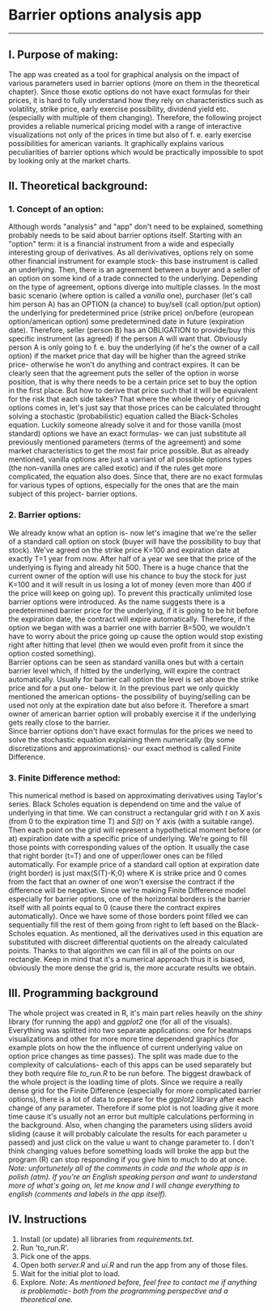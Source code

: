 # Barrier options analysis app


---
## I. Purpose of making:
The app was created as a tool for graphical analysis on the impact of various parameters used in barrier options (more on them in the theoretical chapter). Since those exotic options do not have exact formulas for their prices, it is hard to fully understand how they rely on characteristics such as volatility, strike price, early exercise possibility, dividend yield etc. (especially with multiple of them changing). Therefore, the following project provides a reliable numerical pricing model with a range of interactive visualizations not only of the prices in time but also of f. e. early exercise possibilities for american variants. It graphically explains various peculiarities of barrier options which would be practically impossible to spot by looking only at the market charts.
## II. Theoretical background:
### 1. Concept of an option:
Although words "analysis" and "app" don't need to be explained, something probably needs to be said about barrier options itself. Starting with an "option" term: it is a financial instrument from a wide and especially interesting group of derivatives. As all derivivatives, options rely on some other financial instrument for example stock- this base instrument is called an underlying. Then, there is an agreement between a buyer and a seller of an option on some kind of a trade connected to the underlying. Depending on the type of agreement, options diverge into multiple classes. In the most basic scenario (where option is called a *vanilla* one), purchaser (let's call him person A) has an OPTION (a chance) to buy/sell (call option/put option) the underlying for predetermined price (strike price) on/before (european option/american option) some predetermined date in future (expiration date). Therefore, seller (person B) has an OBLIGATION to provide/buy this specific instrument (as agreed) if the person A will want that. Obviously person A is only going to f. e. buy the underlying (if he's the owner of a call option) if the market price that day will be higher than the agreed strike price- otherwise he won't do anything and contract expires. It can be clearly seen that the agreement puts the seller of the option in worse position, that is why there needs to be a certain price set to buy the option in the first place. But how to derive that price such that it will be equivalent for the risk that each side takes? That where the whole theory of pricing options comes in, let's just say that those prices can be calculated throught solving a stochastic (probabilistic) equation called the Black-Scholes equation. Luckily someone already solve it and for those vanilla (most standard) options we have an exact formulas- we can just substitute all previously mentioned parameters (terms of the agreement) and some market characteristics to get the most fair price possible. But as already mentioned, vanilla options are just a varriant of all possible options types (the non-vanilla ones are called exotic) and if the rules get more complicated, the equation also does. Since that, there are no exact formulas for various types of options, especially for the ones that are the main subject of this project- barrier options.
### 2. Barrier options:
We already know what an option is- now let's imagine that we're the seller of a standard call option on stock (buyer will have the possibility to buy that stock). We've agreed on the strike price K=100 and expiration date at exactly T=1 year from now. After half of a year we see that the price of the underlying is flying and already hit 500. There is a huge chance that the current owner of the option will use his chance to buy the stock for just K=100 and it will result in us losing a lot of money (even more than 400 if the price will keep on going up). To prevent this practically unlimited lose barrier options were introduced. As the name suggests there is a predetermined barrier price for the underlying, if it is going to be hit before the expiration date, the contract will expire automatically. Therefore, if the option we began with was a barrier one with barrier B=500, we wouldn't have to worry about the price going up cause the option would stop existing right after hitting that level (then we would even profit from it since the option costed something).\
Barrier options can be seen as standard vanilla ones but with a certain barrier level which, if hitted by the underlying, will expire the contract automatically. Usually for barrier call option the level is set above the strike price and for a put one- below it. In the previous part we only quickly mentioned the american options- the possibility of buying/selling can be used not only at the expiration date but also before it. Therefore a smart owner of american barrier option will probably exercise it if the underlying gets really close to the barrier.\
Since barrier options don't have exact formulas for the prices we need to solve the stochastic equation explaining them numerically (by some discretizations and approximations)- our exact method is called Finite Difference.
### 3. Finite Difference method:
This numerical method is based on approximating derivatives using Taylor's series. Black Scholes equation is dependend on time and the value of underlying in that time. We can construct a rectangular grid with *t* on X axis (from 0 to the expiration time T) and *S(t)* on Y axis (with a suitable range). Then each point on the grid will represent a hypothetical moment before (or at) expiration date with a specific price of underlying. We're going to fill those points with corresponding values of the option. It usually the case that right border (t=T) and one of upper/lower ones can be filled automatically. For example price of a standard call option at expiration date (right border) is just max(S(T)-K;0) where K is strike price and 0 comes from the fact that an owner of one won't exersise the contract if the difference will be negative. Since we're making Finite Difference model especially for barrier options, one of the horizontal borders is the barrier itself with all points equal to 0 (cause there the contract expires automatically). Once we have some of those borders point filled we can sequentially fill the rest of them going from right to left based on the Black-Scholes equation. As mentioned, all the derivatives used in this equation are substituted with discreet differential quotients on the already calculated points. Thanks to that algorithm we can fill in all of the points on our rectangle. Keep in mind that it's a numerical approach thus it is biased, obviously the more dense the grid is, the more accurate results we obtain.

## III. Programming background
The whole project was created in R, it's main part relies heavily on the *shiny* library (for running the app) and *ggplot2* one (for all of the visuals). Everything was splitted into two separate applications: one for heatmaps visualizations and other for more more time dependend graphics (for example plots on how the the influence of current underlying value on option price changes as time passes). The split was made due to the complexity of calculations- each of this apps can be used separately but they both require file *to_run.R* to be run before. The biggest drawback of the whole project is the loading time of plots. Since we require a really dense grid for the Finite Difference (especially for more complicated barrier options), there is a lot of data to prepare for the *ggplot2* library after each change of any parameter. Therefore if some plot is not loading give it more time cause it's usually not an error but multiple calculations performing in the background. Also, when changing the parameters using sliders avoid sliding (cause it will probably calculate the results for each parameter u passed) and just click on the value u want to change parameter to. I don't think changing values before something loads will broke the app but the program (R) can stop responding if you give him to much to do at once.\
*Note: unfortunetely all of the comments in code and the whole app is in polish (atm). If you're an English speaking person and want to understand more of what's going on, let me know and I will change everything to english (comments and labels in the app itself).*
## IV. Instructions
1. Install (or update) all libraries from *requirements.txt*.
2. Run 'to_run.R'.
3. Pick one of the apps.
4. Open both *server.R* and *ui.R* and run the app from any of those files.
6. Wait for the initial plot to load.
7. Explore.
*Note: As mentioned before, feel free to contact me if anything is problematic- both from the programming perspective and a theoretical one.*
